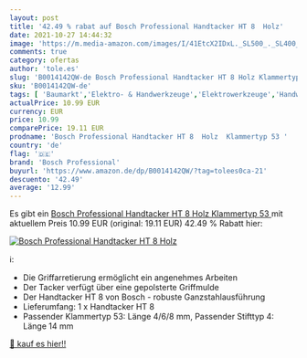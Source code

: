```yaml
---
layout: post
title: '42.49 % rabat auf Bosch Professional Handtacker HT 8  Holz'
date: 2021-10-27 14:44:32
image: 'https://m.media-amazon.com/images/I/41EtcX2IDxL._SL500_._SL400_.jpg'
comments: true
category: ofertas
author: 'tole.es'
slug: 'B0014142QW-de Bosch Professional Handtacker HT 8 Holz Klammertyp 53'
sku: 'B0014142QW-de'
tags: [ 'Baumarkt','Elektro- & Handwerkzeuge','Elektrowerkzeuge','Handwerkzeuge','Nagler & Tacker','Tacker','bosch professional', ]
actualPrice: 10.99 EUR
currency: EUR
price: 10.99
comparePrice: 19.11 EUR
prodname: 'Bosch Professional Handtacker HT 8  Holz  Klammertyp 53 '
country: 'de'
flag: '🇩🇪'
brand: 'Bosch Professional'
buyurl: 'https://www.amazon.de/dp/B0014142QW/?tag=tolees0ca-21'
descuento: '42.49'
average: '12.99'
---
```


Es gibt ein [Bosch Professional Handtacker HT 8  Holz  Klammertyp 53 ](https://www.amazon.de/dp/B0014142QW/?tag=tolees0ca-21) mit aktuellem Preis 10.99 EUR (original: 19.11 EUR) 42.49 % Rabatt hier:

[![Bosch Professional Handtacker HT 8  Holz](https://m.media-amazon.com/images/I/41EtcX2IDxL._SL500_._SL400_.jpg)](https://www.amazon.de/dp/B0014142QW/?tag=tolees0ca-21)

ℹ️:

- Die Griffarretierung ermöglicht ein angenehmes Arbeiten
- Der Tacker verfügt über eine gepolsterte Griffmulde
- Der Handtacker HT 8 von Bosch - robuste Ganzstahlausführung
- Lieferumfang: 1 x Handtacker HT 8
- Passender Klammertyp 53: Länge 4/6/8 mm, Passender Stifttyp 4: Länge 14 mm

[🛒 kauf es hier!!](https://www.amazon.de/dp/B0014142QW/?tag=tolees0ca-21)
